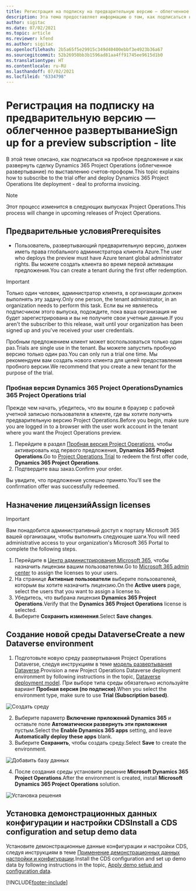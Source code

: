 ```yaml
---
title: Регистрация на подписку на предварительную версию — облегченное развертывание
description: Эта тема предоставляет информацию о том, как подписаться на развертывание и развернуть развертывание Project Operations Lite — от сделки до счетов-проформ.
author: sigitac
ms.date: 07/02/2021
ms.topic: article
ms.reviewer: kfend
ms.author: sigitac
ms.openlocfilehash: 2b5a65f5e29915c349d40400ebbf3e4923b36a67
ms.sourcegitcommit: 52b26950bb3b1596ad81aa4ff91745ee9615d1b0
ms.translationtype: HT
ms.contentlocale: ru-RU
ms.lasthandoff: 07/02/2021
ms.locfileid: "6334798"
---
```

# <a name="sign-up-for-a-preview-subscription---lite"></a><span data-ttu-id="275ed-103">Регистрация на подписку на предварительную версию — облегченное развертывание</span><span class="sxs-lookup"><span data-stu-id="275ed-103">Sign up for a preview subscription - lite</span></span> 

<span data-ttu-id="275ed-104">В этой теме описано, как подписаться на пробное предложение и как развернуть сделку Dynamics 365 Project Operations (облегченное развертывание) по выставлению счетов-проформ.</span><span class="sxs-lookup"><span data-stu-id="275ed-104">This topic explains how to subscribe to the trial offer and deploy Dynamics 365 Project Operations lite deployment - deal to proforma invoicing.</span></span>

> [!NOTE]
> <span data-ttu-id="275ed-105">Этот процесс изменится в следующих выпусках Project Operations.</span><span class="sxs-lookup"><span data-stu-id="275ed-105">This process will change in upcoming releases of Project Operations.</span></span>

## <a name="prerequisites"></a><span data-ttu-id="275ed-106">Предварительные условия</span><span class="sxs-lookup"><span data-stu-id="275ed-106">Prerequisites</span></span>
- <span data-ttu-id="275ed-107">Пользователь, развертывающий предварительную версию, должен иметь права глобального администратора клиента Azure.</span><span class="sxs-lookup"><span data-stu-id="275ed-107">The user who deploys the preview must have Azure tenant global administrator rights.</span></span> <span data-ttu-id="275ed-108">Вы можете создать клиента во время первой активации предложения.</span><span class="sxs-lookup"><span data-stu-id="275ed-108">You can create a tenant during the first offer redemption.</span></span>

> [!IMPORTANT]
> <span data-ttu-id="275ed-109">Только один человек, администратор клиента, в организации должен выполнять эту задачу.</span><span class="sxs-lookup"><span data-stu-id="275ed-109">Only one person, the tenant administrator, in an organization needs to perform this task.</span></span> <span data-ttu-id="275ed-110">Если вы не являетесь подписчиком этого выпуска, подождите, пока ваша организация не будет зарегистрирована и вы не получите свои учетные данные.</span><span class="sxs-lookup"><span data-stu-id="275ed-110">If you aren't the subscriber to this release, wait until your organization has been signed up and you've received your user credentials.</span></span>
> 
> <span data-ttu-id="275ed-111">Пробным предложением клиент может воспользоваться только один раз.</span><span class="sxs-lookup"><span data-stu-id="275ed-111">Trials are single use in the tenant.</span></span> <span data-ttu-id="275ed-112">Вы можете запустить пробную версию только один раз.</span><span class="sxs-lookup"><span data-stu-id="275ed-112">You can only run a trial one time.</span></span> <span data-ttu-id="275ed-113">Мы рекомендуем вам создать нового клиента для целей предоставления пробного версии.</span><span class="sxs-lookup"><span data-stu-id="275ed-113">We recommend that you create a new tenant for the purpose of the trial.</span></span>

### <a name="dynamics-365-project-operations-trial"></a><span data-ttu-id="275ed-114">Пробная версия Dynamics 365 Project Operations</span><span class="sxs-lookup"><span data-stu-id="275ed-114">Dynamics 365 Project Operations trial</span></span> 

<span data-ttu-id="275ed-115">Прежде чем начать, убедитесь, что вы вошли в браузер с рабочей учетной записью пользователя в клиенте, где вы хотите получить предварительную версию Project Operations.</span><span class="sxs-lookup"><span data-stu-id="275ed-115">Before you begin, make sure you are logged in to a browser with the user work account in the tenant where you want the Project Operations preview.</span></span>

1. <span data-ttu-id="275ed-116">Перейдите в раздел [Пробная версия Project Operations](https://aka.ms/try-po), чтобы активировать код первого предложения, **Dynamics 365 Project Operations**.</span><span class="sxs-lookup"><span data-stu-id="275ed-116">Go to [Project Operations Trial](https://aka.ms/try-po) to redeem the first offer code, **Dynamics 365 Project Operations**.</span></span>
2. <span data-ttu-id="275ed-117">Подтвердите ваш заказ.</span><span class="sxs-lookup"><span data-stu-id="275ed-117">Confirm your order.</span></span>

  <span data-ttu-id="275ed-118">Вы увидите, что предложение успешно принято.</span><span class="sxs-lookup"><span data-stu-id="275ed-118">You'll see the confirmation offer was successfully redeemed.</span></span>

## <a name="assign-licenses"></a><span data-ttu-id="275ed-119">Назначение лицензий</span><span class="sxs-lookup"><span data-stu-id="275ed-119">Assign licenses</span></span>

> [!IMPORTANT]
> <span data-ttu-id="275ed-120">Вам понадобится административный доступ к порталу Microsoft 365 вашей организации, чтобы выполнить следующие шаги.</span><span class="sxs-lookup"><span data-stu-id="275ed-120">You will need administrative access to your organization's Microsoft 365 Portal to complete the following steps.</span></span>


1. <span data-ttu-id="275ed-121">Перейдите в [Центр администрирования Microsoft 365](https://portal.office.com/), чтобы назначить лицензии вашим пользователям.</span><span class="sxs-lookup"><span data-stu-id="275ed-121">Go to [Microsoft 365 admin center](https://portal.office.com/) to assign the licenses to your users.</span></span>
2. <span data-ttu-id="275ed-122">На странице **Активные пользователи** выберите пользователей, которым вы хотите назначить лицензию.</span><span class="sxs-lookup"><span data-stu-id="275ed-122">On the **Active users** page, select the users that you want to assign a license to.</span></span>
3. <span data-ttu-id="275ed-123">Убедитесь, что выбрана лицензия **Dynamics 365 Project Operations**.</span><span class="sxs-lookup"><span data-stu-id="275ed-123">Verify that the **Dynamics 365 Project Operations** license is selected.</span></span> 
4. <span data-ttu-id="275ed-124">Выберите **Сохранить изменения**.</span><span class="sxs-lookup"><span data-stu-id="275ed-124">Select **Save changes**.</span></span>

## <a name="create-a-new-dataverse-environment"></a><span data-ttu-id="275ed-125">Создание новой среды Dataverse</span><span class="sxs-lookup"><span data-stu-id="275ed-125">Create a new Dataverse environment</span></span>

1. <span data-ttu-id="275ed-126">Подготовьте новую среду развертывания Project Operations Dataverse, следуя инструкциям в теме [модель развертывания Dataverse](lite-deployment.md).</span><span class="sxs-lookup"><span data-stu-id="275ed-126">Provision a new Project Operations Dataverse deployment environment by following instructions in the topic, [Dataverse deployment model](lite-deployment.md).</span></span> <span data-ttu-id="275ed-127">При выборе типа среды обязательно используйте вариант **Пробная версия (по подписке)**.</span><span class="sxs-lookup"><span data-stu-id="275ed-127">When you select the environment type, make sure to use **Trial (Subscription based)**.</span></span>

  ![Создать среду](./media/19CreateEnvironment.png)

2. <span data-ttu-id="275ed-129">Выберите параметр **Включение приложений Dynamics 365** и оставьте поле **Автоматически развернуть эти приложения** пустым.</span><span class="sxs-lookup"><span data-stu-id="275ed-129">Select the **Enable Dynamics 365 apps** setting, and leave **Automatically deploy these apps** blank.</span></span>  
3. <span data-ttu-id="275ed-130">Выберите **Сохранить**, чтобы создать среду.</span><span class="sxs-lookup"><span data-stu-id="275ed-130">Select **Save** to create the environment.</span></span>

  ![Добавить базу данных](./media/20CreateEnvironment1.png)

4. <span data-ttu-id="275ed-132">После создания среды установите решение **Microsoft Dynamics 365 Project Operations**.</span><span class="sxs-lookup"><span data-stu-id="275ed-132">After the environment is created, install **Microsoft Dynamics 365 Project Operations** solution.</span></span> 

![Установка решения](./media/21InstallSolution.png)

## <a name="install-a-cds-configuration-and-setup-demo-data"></a><span data-ttu-id="275ed-134">Установка демонстрационных данных конфигурации и настройки CDS</span><span class="sxs-lookup"><span data-stu-id="275ed-134">Install a CDS configuration and setup demo data</span></span>

<span data-ttu-id="275ed-135">Установите демонстрационные данные конфигурации и настройки CDS, следуя инструкциям в теме [Применение демонстрационных данных настройки и конфигурации](lite-apply-demo-setup-config-data.md).</span><span class="sxs-lookup"><span data-stu-id="275ed-135">Install the CDS configuration and set up demo data by following instructions in the topic, [Apply demo setup and configuration data](lite-apply-demo-setup-config-data.md).</span></span>


[!INCLUDE[footer-include](../includes/footer-banner.md)]

